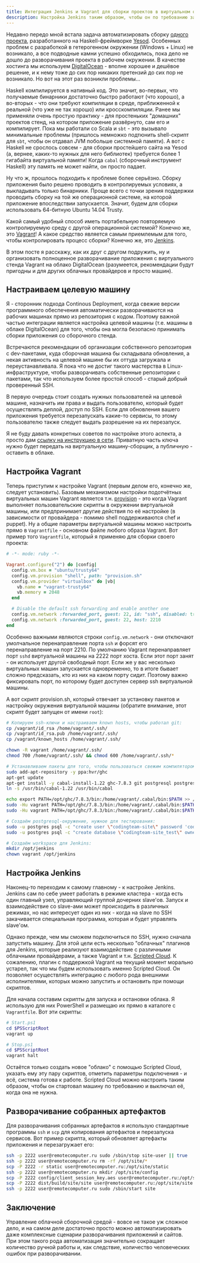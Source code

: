 ```yaml
---
title: Интеграция Jenkins и Vagrant для сборки проектов в виртуальном окружении
description: Настройка Jenkins таким образом, чтобы он по требованию запускал виртуальное окружение в Vagrant с помощью VirtualBox.
---
```


Недавно передо мной встала задача автоматизировать сборку
[одного проекта](https://github.com/codingteam/codingteam.org.ru), разработанного на Haskell-фреймворке
[Yesod](http://www.yesodweb.com/). Особенных проблем с разработкой в гетерогенном окружении (Windows + Linux) не
возникало, а все подводные камни успешно обходились, пока дело не дошло до разворачивания проекта в рабочем окружении. В
качестве хостинга мы используем [DigitalOcean](https://www.digitalocean.com/) - вполне хорошее и дешёвое решение, и к
нему тоже до сих пор никаких претензий до сих пор не возникало. Но вот на этот раз возникли проблемы...

Haskell компилируется в нативный код. Это значит, во-первых, что получаемые бинарники достаточно быстро работают (что
хорошо), а во-вторых - что они требуют компиляции в среде, приближенной к реальной (что уже не так хорошо) или
кросскомпиляции. Ранее мы применяли очень простую практику - для простеньких "домашних" проектов стенд, на котором
приложение развёрнуто, сам его и компилирует. Пока мы работали со Scala и `sbt` - это вызывало минимальные проблемы
(пришлось немножко подтюнить shell-скрипт для `sbt`, чтобы он отдавал JVM побольше системной памяти). А вот с Haskell не
срослось совсем - для сборки простейшего сайта на Yesod (а, вернее, каких-то нужных для него библиотек) требуется более
1 гигабайта виртуальной памяти! Когда `cabal` (сборочный инструмент Haskell) эту память не может найти, он просто
падает.

Ну что ж, прошлось подходить к проблеме более серьёзно. Сборку приложения было решено проводить в контролируемых
условиях, а выкладывать только бинарники. Проще всего с точки зрения поддержки проводить сборку на той же операционной
системе, на которой приложение впоследствии запускается. Значит, будем для сборки использовать 64-битную Ubuntu 14.04
Trusty.

Какой самый удобный способ иметь портабельную повторяемую контролируемую среду с другой операционной системой? Конечно
же, это [Vagrant](https://www.vagrantup.com/)! А какое средство является самым приемлемым для того, чтобы контролировать
процесс сборки? Конечно же, это [Jenkins](http://jenkins-ci.org/).

В этом посте я расскажу, как их друг с другом подружить, ну и организовать полноценное разворачивание приложения с
виртуального стенда Vagrant на облако DigitalOcean (разумеется, рекомендации будут пригодны и для других облачных
провайдеров и просто машин).

## Настраиваем целевую машину

Я - сторонник подхода Continous Deployment, когда свежие версии программного обеспечения автоматически разворачиваются
на рабочих машинах прямо из репозитория с кодом. Поэтому важной частью интеграции является настройка целевой машины
(т.е. машины в облаке DigitalOcean) для того, чтобы она могла безопасно принимать сборки приложения со сборочного
стенда.

Встречаются рекомендации об организации собственного репозитория с dev-пакетами, куда сборочная машина бы складывала
обновления, а некая активность на целевой машине бы их оттуда загружала и переустанавливала. Я пока что не достиг такого
мастерства в Linux-инфраструктуре, чтобы разворачивать собственные репозитории с пакетами, так что используем более
простой способ - старый добрый проверенный SSH.

В первую очередь стоит создать нужных пользователей на целевой машине, назначить им права и выдать пользователю, который
будет осуществлять деплой, доступ по SSH. Если для обновления вашего приложения требуется перезапускать какие-то
сервисы, то этому пользователю также следует выдать разрешение на их перезапуск.

Я не буду давать конкретных советов по настройке этого аспекта, а просто дам
[ссылку на инструкцию в сети](https://www.debian-administration.org/article/530/SSH_with_authentication_key_instead_of_password). Приватную
часть ключа нужно будет передать на виртуальную машину-сборщик, а публичную - оставить в облаке.

## Настройка Vagrant

Теперь приступим к настройке Vagrant (первым делом его, конечно же, следует установить). Базовым механизмом настройки
подотчётных виртуальных машин Vagrant является т.н. [provision](http://docs.vagrantup.com/v2/cli/provision.html) - это
когда Vagrant выполняет пользовательские скрипты в окружении виртуальной машины, или предпринимает другие действия по её
настройке (в зависимости от провайдера - помимо shell поддерживаются chef и puppet). Ну а общие параметры виртуальной
машины можно настроить прямо в `Vagrantfile` - основном файле любого образа Vagrant. Вот пример того `Vagrantfile`,
который я применяю для сборки своего проекта:

```ruby
# -*- mode: ruby -*-

Vagrant.configure("2") do |config|
  config.vm.box = "ubuntu/trusty64"
  config.vm.provision "shell", path: "provision.sh"
  config.vm.provider "virtualbox" do |vb|
    vb.name = "vagrant-trusty64"
    vb.memory = 2048
  end

  # Disable the default ssh forwarding and enable another one
  config.vm.network :forwarded_port, guest: 22, id: "ssh", disabled: true
  config.vm.network :forwarded_port, guest: 22, host: 2210
end
```

Особенно важными являются строки `config.vm.network` - они отключают умолчальное перенаправление порта `ssh` и форсят
его перенаправление на порт 2210. По умолчанию Vagrant перенаправляет порт `sshd` виртуальной машины на 2222 порт
хоста. Если этот порт занят - он использует другой свободный порт. Если же у вас несколько виртуальных машин запускается
одновременно, то в итоге бывает сложно предсказать, кто из них на каком порту сидит. Поэтому важно фиксировать порт, по
которому будет доступен сервер ssh виртуальной машины.

А вот скрипт provision.sh, который отвечает за установку пакетов и настройку окружения виртуальной машины (обратите
внимание, этот скрипт будет запущен от имени `root`):

```bash
# Копируем ssh-ключи и настраиваем known hosts, чтобы работал git:
cp /vagrant/id_rsa /home/vagrant/.ssh/
cp /vagrant/id_rsa.pub /home/vagrant/.ssh/
cp /vagrant/known_hosts /home/vagrant/.ssh/

chown -R vagrant /home/vagrant/.ssh/
chmod 700 /home/vagrant/.ssh/ && chmod 600 /home/vagrant/.ssh/*

# Устанавливаем пакеты для того, чтобы пользоваться свежим компилятором Haskell, и обновляем инструменты:
sudo add-apt-repository -y ppa:hvr/ghc
apt-get update
apt-get install -y cabal-install-1.22 ghc-7.8.3 git postgresql postgresql-server-dev-9.3 openjdk-7-jre-headless zlib1g-dev
ln -s /usr/bin/cabal-1.22 /usr/bin/cabal

echo export PATH=/opt/ghc/7.8.3/bin:/home/vagrant/.cabal/bin:$PATH >> /home/vagrant/.profile
sudo -Hu vagrant PATH=/opt/ghc/7.8.3/bin:/home/vagrant/.cabal/bin:$PATH cabal update
sudo -Hu vagrant PATH=/opt/ghc/7.8.3/bin:/home/vagrant/.cabal/bin:$PATH cabal install alex happy yesod-bin

# Создаём postgresql-окружение, нужное для тестирования:
sudo -u postgres psql -c "create user \"codingteam-site\" password 'codingteam-site';"
sudo -u postgres psql -c "create database \"codingteam-site_test\" owner \"codingteam-site\" encoding 'utf-8';"

# Создаём workspace для Jenkins:
mkdir /opt/jenkins
chown vagrant /opt/jenkins
```

## Настройка Jenkins
Наконец-то переходим к самому главному - к настройке Jenkins. Jenkins сам по себе умеет работать в режиме кластера -
когда есть один главный узел, управляющий группой дочерних slave'ов. Запуск и взаимодействие со slave-ами может
происходить в различных режимах, но нас интересует один из них - когда на slave по SSH закачивается специальная
программа, которая и будет управлять slave'ом.

Однако прежде, чем мы сможем подключиться по SSH, нужно сначала запустить машину. Для этой цели есть несколько
"облачных" плагинов для Jenkins, которые реализуют взаимодействие с различными облачными провайдерами, а также Vagrant и
т.н. [Scripted Cloud](https://wiki.jenkins-ci.org/display/JENKINS/Scripted+Cloud+plugin). К сожалению, плагин с
поддержкой Vagrant на текущий момент морально устарел, так что мы будем использовать именно Scripted Cloud. Он позволяет
осуществлять интеграцию с любого рода внешними исполнителями, которых можно запустить и остановить при помощи скриптов.

Для начала составим скрипты для запуска и остановки облака. Я использую для них PowerShell и размещаю их прямо в
каталоге с `Vagrantfile`. Вот эти скрипты:

```powershell
# Start.ps1
cd $PSScriptRoot
vagrant up
```

```powershell
# Stop.ps1
cd $PSScriptRoot
vagrant halt
```

Остаётся только создать новое "облако" с помощью Scripted Cloud, указать ему эту пару скриптов, отметить параметры
подключения - и всё, система готова к работе. Scripted Cloud можно настроить таким образом, чтобы он стартовал машину по
требованию и выключал её, когда она не нужна.

## Разворачивание собранных артефактов
Для разворачивания собранных артефактов я использую стандартные программы `ssh` и `scp` для копирования артефактов и
перезапуска сервисов. Вот пример скрипта, который обновляет артефакты приложения и перезагружает его:

```bash
ssh -p 2222 user@remotecomputer.ru sudo /sbin/stop site-user || true
ssh -p 2222 user@remotecomputer.ru rm -rf /opt/site/*
scp -P 2222 -r static user@remotecomputer.ru:/opt/site/static
ssh -p 2222 user@remotecomputer.ru mkdir /opt/site/config
scp -P 2222 config/client_session_key.aes user@remotecomputer.ru:/opt/site/config/client_session_key.aes
scp -P 2222 dist/build/site/site user@remotecomputer.ru:/opt/site/site
ssh -p 2222 user@remotecomputer.ru sudo /sbin/start site
```

## Заключение
Управление облачной сборочной средой - вовсе не такое уж сложное дело, и на самом деле достаточно просто можно
автоматизировать даже комплексные сценарии разворачивания приложений и сайтов. При этом такого рода автоматизация
значительно сокращает количество ручной работы и, как следствие, количество человеческих ошибок при разворачивании.
